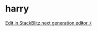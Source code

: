 # harry

[Edit in StackBlitz next generation editor ⚡️](https://stackblitz.com/~/github.com/desseync/harry)